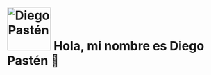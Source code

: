 # <img src="https://avatars.githubusercontent.com/u/91085485?s=400&u=dbf7356b3ec5644902cc58f4949975ba3df7a6ec&v=4" alt="Diego Pastén" width="100"/> Hola, mi nombre es Diego Pastén 👋

